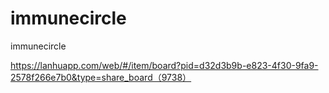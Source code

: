 # immunecircle
immunecircle

https://lanhuapp.com/web/#/item/board?pid=d32d3b9b-e823-4f30-9fa9-2578f266e7b0&type=share_board（9738）
